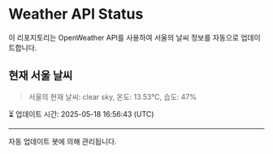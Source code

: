 
# Weather API Status

이 리포지토리는 OpenWeather API를 사용하여 서울의 날씨 정보를 자동으로 업데이트합니다.

## 현재 서울 날씨
> 서울의 현재 날씨: clear sky, 온도: 13.53°C, 습도: 47%

⏳ 업데이트 시간: 2025-05-18 16:56:43 (UTC)

---
자동 업데이트 봇에 의해 관리됩니다.

